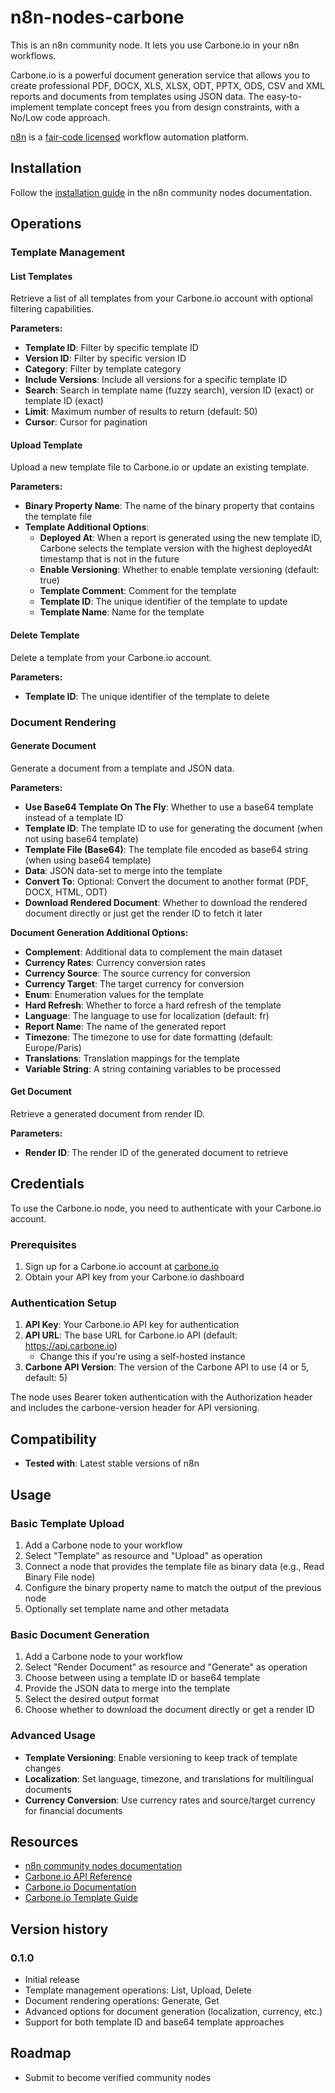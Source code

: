 # n8n-nodes-carbone

This is an n8n community node. It lets you use Carbone.io in your n8n workflows.

Carbone.io is a powerful document generation service that allows you to create professional PDF, DOCX, XLS, XLSX, ODT, PPTX, ODS, CSV and XML reports and documents from templates using JSON data. The easy-to-implement template concept frees you from design constraints, with a No/Low code approach.

[n8n](https://n8n.io/) is a [fair-code licensed](https://docs.n8n.io/reference/license/) workflow automation platform.

## Installation

Follow the [installation guide](https://docs.n8n.io/integrations/community-nodes/installation/) in the n8n community nodes documentation.

## Operations

### Template Management

#### List Templates
Retrieve a list of all templates from your Carbone.io account with optional filtering capabilities.

**Parameters:**
- **Template ID**: Filter by specific template ID
- **Version ID**: Filter by specific version ID
- **Category**: Filter by template category
- **Include Versions**: Include all versions for a specific template ID
- **Search**: Search in template name (fuzzy search), version ID (exact) or template ID (exact)
- **Limit**: Maximum number of results to return (default: 50)
- **Cursor**: Cursor for pagination

#### Upload Template
Upload a new template file to Carbone.io or update an existing template.

**Parameters:**
- **Binary Property Name**: The name of the binary property that contains the template file
- **Template Additional Options**:
  - **Deployed At**: When a report is generated using the new template ID, Carbone selects the template version with the highest deployedAt timestamp that is not in the future
  - **Enable Versioning**: Whether to enable template versioning (default: true)
  - **Template Comment**: Comment for the template
  - **Template ID**: The unique identifier of the template to update
  - **Template Name**: Name for the template

#### Delete Template
Delete a template from your Carbone.io account.

**Parameters:**
- **Template ID**: The unique identifier of the template to delete

### Document Rendering

#### Generate Document
Generate a document from a template and JSON data.

**Parameters:**
- **Use Base64 Template On The Fly**: Whether to use a base64 template instead of a template ID
- **Template ID**: The template ID to use for generating the document (when not using base64 template)
- **Template File (Base64)**: The template file encoded as base64 string (when using base64 template)
- **Data**: JSON data-set to merge into the template
- **Convert To**: Optional: Convert the document to another format (PDF, DOCX, HTML, ODT)
- **Download Rendered Document**: Whether to download the rendered document directly or just get the render ID to fetch it later

**Document Generation Additional Options:**
- **Complement**: Additional data to complement the main dataset
- **Currency Rates**: Currency conversion rates
- **Currency Source**: The source currency for conversion
- **Currency Target**: The target currency for conversion
- **Enum**: Enumeration values for the template
- **Hard Refresh**: Whether to force a hard refresh of the template
- **Language**: The language to use for localization (default: fr)
- **Report Name**: The name of the generated report
- **Timezone**: The timezone to use for date formatting (default: Europe/Paris)
- **Translations**: Translation mappings for the template
- **Variable String**: A string containing variables to be processed

#### Get Document
Retrieve a generated document from render ID.

**Parameters:**
- **Render ID**: The render ID of the generated document to retrieve

## Credentials

To use the Carbone.io node, you need to authenticate with your Carbone.io account.

### Prerequisites
1. Sign up for a Carbone.io account at [carbone.io](https://carbone.io/)
2. Obtain your API key from your Carbone.io dashboard

### Authentication Setup
1. **API Key**: Your Carbone.io API key for authentication
2. **API URL**: The base URL for Carbone.io API (default: https://api.carbone.io)
   - Change this if you're using a self-hosted instance
3. **Carbone API Version**: The version of the Carbone API to use (4 or 5, default: 5)

The node uses Bearer token authentication with the Authorization header and includes the carbone-version header for API versioning.

## Compatibility

- **Tested with**: Latest stable versions of n8n

## Usage

### Basic Template Upload
1. Add a Carbone node to your workflow
2. Select "Template" as resource and "Upload" as operation
3. Connect a node that provides the template file as binary data (e.g., Read Binary File node)
4. Configure the binary property name to match the output of the previous node
5. Optionally set template name and other metadata

### Basic Document Generation
1. Add a Carbone node to your workflow
2. Select "Render Document" as resource and "Generate" as operation
3. Choose between using a template ID or base64 template
4. Provide the JSON data to merge into the template
5. Select the desired output format
6. Choose whether to download the document directly or get a render ID

### Advanced Usage
- **Template Versioning**: Enable versioning to keep track of template changes
- **Localization**: Set language, timezone, and translations for multilingual documents
- **Currency Conversion**: Use currency rates and source/target currency for financial documents


## Resources

* [n8n community nodes documentation](https://docs.n8n.io/integrations/#community-nodes)
* [Carbone.io API Reference](https://carbone.io/api-reference.html)
* [Carbone.io Documentation](https://carbone.io/documentation.html)
* [Carbone.io Template Guide](https://carbone.io/documentation/design/overview/getting-started.html)

## Version history

### 0.1.0
- Initial release
- Template management operations: List, Upload, Delete
- Document rendering operations: Generate, Get
- Advanced options for document generation (localization, currency, etc.)
- Support for both template ID and base64 template approaches

## Roadmap

- Submit to become verified community nodes
